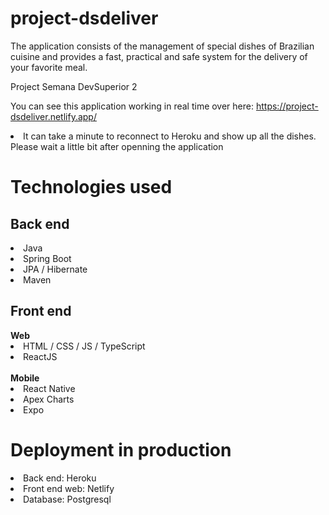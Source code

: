 # project-dsdeliver 
The application consists of the management of special dishes of Brazilian cuisine and provides a fast, practical and safe system for the delivery of your favorite meal.

Project Semana DevSuperior 2

You can see this application working in real time over here: https://project-dsdeliver.netlify.app/

<li> It can take a minute to reconnect to Heroku and show up all the dishes. Please wait a little bit after openning the application </li>

# Technologies used
<h2> Back end </h2>
<li> Java </li>
<li> Spring Boot </li>
<li> JPA / Hibernate </li>
<li> Maven </li>

<h2> Front end </h2>
<strong> Web </strong>
<li> HTML / CSS / JS / TypeScript </li>
<li> ReactJS </li><br />
<strong> Mobile </strong>
<li> React Native </li>
<li> Apex Charts </li>
<li> Expo </li>

# Deployment in production
<li> Back end: Heroku </li>
<li> Front end web: Netlify </li>
<li> Database: Postgresql </li>
